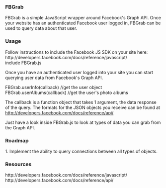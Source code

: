 <h3>FBGrab</h3>
FBGrab is a simple JavaScript wrapper around Facebook's Graph API. Once your website has an authenticated Facebook user logged in, FBGrab can be used to query data about that user.

<h3>Usage</h3>
Follow instructions to include the Facebook JS SDK on your site here: http://developers.facebook.com/docs/reference/javascript/ <br/> include FBGrab.js

Once you have an authenticated user logged into your site you can start querying user data from Facebook's Graph API.

FBGrab.userInfo(callback) //get the user object<br/>
FBGrab.userAlbums(callback) //get the user's photo albums

The callback is a function object that takes 1 argument, the data response of the query. The formats for the JSON objects you receive can be found at http://developers.facebook.com/docs/reference/api/

Just have a look inside FBGrab.js to look at types of data you can grab from the Graph API.

<h3>Roadmap</h3>
1. Implement the ability to query connections between all types of objects.

<h3>Resources</h3>
http://developers.facebook.com/docs/reference/javascript/ <br/> http://developers.facebook.com/docs/reference/api/
